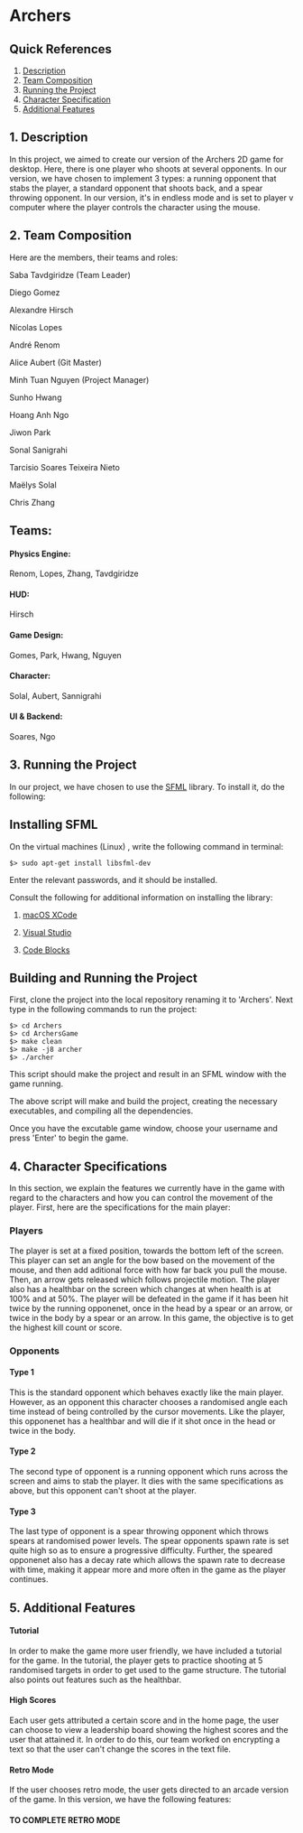 # Archers

## Quick References


1. [Description](#project)
2. [Team Composition](#team)
2. [Running the Project](#run)
3. [Character Specification](#characters)
4. [Additional Features](#further)


<a name="project"></a>
## 1. Description 

In this project, we aimed to create our version of the Archers 2D game for desktop. Here, there is one player who shoots at several opponents. In our version, we have chosen to implement 3 types: a running opponent that stabs the player, a standard opponent that shoots back, and a spear throwing opponent. In our version, it's in endless mode and is set to player v computer where the player controls the character using the mouse. 


<a name="team"></a>
## 2. Team Composition

Here are the members, their teams and roles:

  Saba Tavdgiridze (Team Leader) 
  
  Diego Gomez
  
  Alexandre Hirsch
  
  Nícolas Lopes
  
  André Renom
  
  Alice Aubert (Git Master)
  
  Minh Tuan Nguyen (Project Manager)
  
  Sunho Hwang
  
  Hoang Anh Ngo
  
  Jiwon Park
  
  Sonal Sanigrahi
  
  Tarcisio Soares Teixeira Nieto
  
  Maëlys Solal
  
  Chris Zhang
  
  
## Teams:
#### Physics Engine:
  Renom,
  Lopes,
  Zhang,
  Tavdgiridze

#### HUD:
  Hirsch
  
#### Game Design:
  Gomes,
  Park,
  Hwang,
  Nguyen

#### Character:
  Solal,
  Aubert,
  Sannigrahi

#### UI & Backend:
  Soares,
  Ngo


<a name="run"></a>
## 3. Running the Project 

In our project, we have chosen to use the [SFML](https://www.sfml-dev.org/) library. To install it, do the following:

## Installing SFML

On the virtual machines (Linux) , write the following command in terminal:

    $> sudo apt-get install libsfml-dev

Enter the relevant passwords, and it should be installed. 

Consult the following for additional information on installing the library:

1. [macOS XCode](https://www.sfml-dev.org/tutorials/2.5/start-osx.php)

2. [Visual Studio](https://www.sfml-dev.org/tutorials/2.5/start-vc.php)

3. [Code Blocks](https://www.sfml-dev.org/tutorials/2.5/start-cb.php)

## Building and Running the Project

First, clone the project into the local repository renaming it to 'Archers'. Next type in the following commands to run the project:

    $> cd Archers
    $> cd ArchersGame
    $> make clean
    $> make -j8 archer
    $> ./archer
    
This script should make the project and result in an SFML window with the game running.

The above script will make and build the project, creating the necessary executables, and compiling all the dependencies.

Once you have the excutable game window, choose your username and press 'Enter' to begin the game. 

<a name="characters"></a>

## 4. Character Specifications

In this section, we explain the features we currently have in the game with regard to the characters and how you can control the movement of the player. First, here are the specifications for the main player:

### Players 

The player is set at a fixed position, towards the bottom left of the screen. This player can set an angle for the bow based on the movement of the mouse, and then add aditional force with how far back you pull the mouse. Then, an arrow gets released which follows projectile motion. The player also has a healthbar on the screen which changes at when health is at 100% and at 50%. The player will be defeated in the game if it has been hit twice by the running opponenet, once in the head by a spear or an arrow, or twice in the body by a spear or an arrow. In this game, the objective is to get the highest kill count or score.

### Opponents

#### Type 1

This is the standard opponent which behaves exactly like the main player. However, as an opponent this character chooses a randomised angle each time instead of being controlled by the cursor movements. Like the player, this opponenet has a healthbar and will die if it shot once in the head or twice in the body. 


#### Type 2

The second type of opponent is a running opponent which runs across the screen and aims to stab the player. It dies with the same specifications as above, but this opponent can't shoot at the player. 

#### Type 3

The last type of opponent is a spear throwing opponent which throws spears at randomised power levels. The spear opponents spawn rate is set quite high so as to ensure a progressive difficulty. Further, the speared opponenet also has a decay rate which allows the spawn rate to decrease with time, making it appear more and more often in the game as the player continues. 

<a name="further"></a>
## 5. Additional Features

#### Tutorial

In order to make the game more user friendly, we have included a tutorial for the game. In the tutorial, the player gets to practice shooting at 5 randomised targets in order to get used to the game structure. The tutorial also points out features such as the healthbar.

#### High Scores

Each user gets attributed a certain score and in the home page, the user can choose to view a leadership board showing the highest scores and the user that attained it. In order to do this, our team worked on encrypting a text so that the user can't change the scores in the text file.

#### Retro Mode

If the user chooses retro mode, the user gets directed to an arcade version of the game. In this version, we have the following features:

#### TO COMPLETE RETRO MODE
